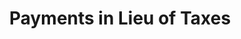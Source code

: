 ---
layout: bos_content
permalink: /featured-analysis/payments-in-lieu-of-taxes/
title: Payments in Lieu of Taxes
card:
  - title: PILOT revenue
    body: >
      Payments in Lieu of Taxes (PILOTs) are made by property tax-exempt institutions located in the City.
    img: /img/featured_analysis/cards/fa-payments-in-lieu-of-taxes.jpg
    link: /featured-analysis/payments-in-lieu-of-taxes
components:
- breadcrumbs:
  - title: Home
    url: "/"
    local: true
  - title: Featured Analysis
    url: "/featured-analysis/"
    local: true
  - current: Payments in Lieu of Taxes
  - published: 4/13/17
- intro:
  - title: Payments in Lieu of Taxes
    short_desc: >
      Payments in Lieu of Taxes (PILOTs) are payments made by property tax-exempt 
      institutions located in the City, including hospitals, universities, and cultural 
      institutions. These are voluntary contributions for municipal services such 
      as police and fire protection, street cleaning, and snow removal.
    description: >
      Growth in PILOT revenue comes from new agreements, escalations that adjust 
      the payments for inflation, and re-negotiation or expansion of current 
      agreements. The Massachusetts Port Authority (MassPort) currently provides 
      over 40% of the PILOT revenue the City receives annually.
    sidebar_menu: true    
- text_col_2:
  - col: >
      <h5>PILOT background</h5>
      <p>In April 2010, a Mayoral appointed task force released a report suggesting more standardization of PILOT agreements. Specifically, each agreement should represent, in cash or in-kind, 25% of the amount of tax that would be due if properties were not tax exempt. This type of change would generate more revenue than what is currently collected while providing some equity across paying institutions. <blockquote>New agreements under this framework were adopted in FY12 and that year includes the first installment of a five-year phase-in period to the new amounts. FY17 is the first year after that phase-in period.</blockquote></p>
      <p>Payments in lieu of taxes totaled $49.4 million in FY15 and $51.2 million in FY16. The City expects this revenue source to exceed the $44.5 million budgeted for FY17 and estimates $45.0 million in FY18.
  - col:
    - img: /img/featured_analysis/pages/recurring-local-receipts.png
- grid:
  - grid_title: More budget analysis
  - card: /featured-analysis/revenue-estimates/
  - card: /featured-analysis/local-receipts/
  - card: /featured-analysis/excise-taxes/
  - card: /featured-analysis/parking-fines/
  - card: /featured-analysis/interest-on-investments/
  - card: /featured-analysis/urban-redevelopment-ch-121a/
  - card: /featured-analysis/misc-dept-revenue/
  - card: /featured-analysis/licences-and-permits/
  - card: /featured-analysis/penalties-and-interest/
---